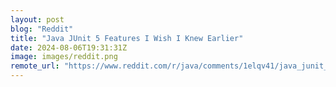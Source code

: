 ```yaml
---
layout: post
blog: "Reddit"
title: "Java JUnit 5 Features I Wish I Knew Earlier"
date: 2024-08-06T19:31:31Z
image: images/reddit.png
remote_url: "https://www.reddit.com/r/java/comments/1elqv41/java_junit_5_features_i_wish_i_knew_earlier/"
---
```

